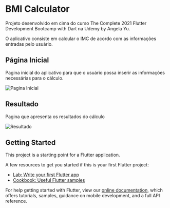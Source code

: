 # BMI Calculator

Projeto desenvolvido em cima do curso The Complete 2021 Flutter Development Bootcamp with Dart na Udemy by Angela Yu.

O aplicativo consiste em calcular o IMC de acordo com as informações entradas pelo usuário.

## Página Inicial

Pagina inicial do aplicativo para que o usuário possa inserir as informações necessárias para o cálculo.

![Pagina Inicial](/prints/print1.jpeg?raw=true)

## Resultado

Pagina que apresenta os resultados do cálculo

![Resultado](/prints/print2.jpeg?raw=true)

## Getting Started

This project is a starting point for a Flutter application.

A few resources to get you started if this is your first Flutter project:

- [Lab: Write your first Flutter app](https://flutter.dev/docs/get-started/codelab)
- [Cookbook: Useful Flutter samples](https://flutter.dev/docs/cookbook)

For help getting started with Flutter, view our
[online documentation](https://flutter.dev/docs), which offers tutorials,
samples, guidance on mobile development, and a full API reference.
